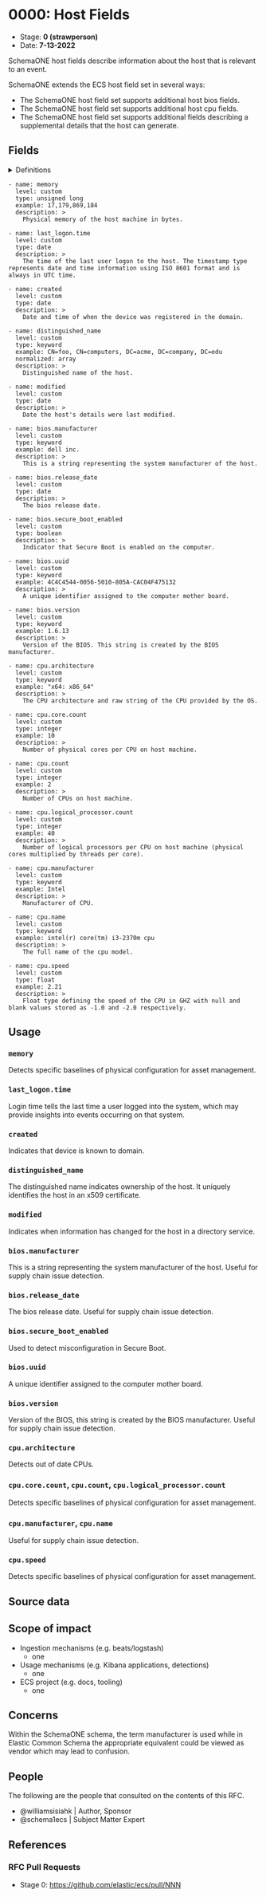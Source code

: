 # 0000: Host Fields
<!-- Leave this ID at 0000. The ECS team will assign a unique, contiguous RFC number upon merging the initial stage of this RFC. -->

- Stage: **0 (strawperson)** <!-- Update to reflect target stage. See https://elastic.github.io/ecs/stages.html -->
- Date: **7-13-2022** <!-- The ECS team sets this date at merge time. This is the date of the latest stage advancement. -->

<!--
As you work on your RFC, use the "Stage N" comments to guide you in what you should focus on, for the stage you're targeting.
Feel free to remove these comments as you go along.
-->
<!--
Stage 0: Provide a high level summary of the premise of these changes. Briefly describe the nature, purpose, and impact of the changes. ~2-5 sentences.
-->

 SchemaONE host fields describe information about the host that is relevant to an event. 

SchemaONE extends the ECS host field set in several ways:

- The SchemaONE host field set supports additional host bios fields.
- The SchemaONE host field set supports additional host cpu fields.
- The SchemaONE host field set supports additional fields describing a supplemental details that the host can generate.
<!--
Stage 1: If the changes include field additions or modifications, please create a folder titled as the RFC number under rfcs/text/. This will be where proposed schema changes as standalone YAML files or extended example mappings and larger source documents will go as the RFC is iterated upon.
-->

<!--
Stage X: Provide a brief explanation of why the proposal is being marked as abandoned. This is useful context for anyone revisiting this proposal or considering similar changes later on.
-->
## Fields
<details><summary>Definitions</summary>
<p>

<!--
Stage 1: Describe at a high level how this change affects fields. Include new or updated yml field definitions for all of the essential fields in this draft. While not exhaustive, the fields documented here should be comprehensive enough to deeply evaluate the technical considerations of this change. The goal here is to validate the technical details for all essential fields and to provide a basis for adding experimental field definitions to the schema. Use GitHub code blocks with yml syntax formatting, and add them to the corresponding RFC folder.
-->
Field Name | Special Instructions | Justification/Use Case
| :--: | :-- | :-- |
| memory | Extract text following ":" from "Computer Memory : 195073 MB" <br><br> The numeric value is a base value for memory. The two character unit type represents a multiplication factor to determine actual memory. <br> <br>Normalize to byte value by multiplying base value by unit type as follows <br> <table>  <thead>  <tr>  <th>Unit</th>  <th>Multiplication Factor</th>  </tr>  </thead>  <tbody>  <tr>  <td>B</td>  <td><code>(2^0)    1</code></td>  </tr>  <tr>  <td>KB</td>  <td><code>(2^10)  1024</code></td> </tr>  <tr>  <td>MB</td>  <td><code>(2^20)  1,048,576</code></td> </tr>  <tr>  <td>GB</td>  <td><code>(2^30)  1,073,741,824</code></td>  </tr>  <tr>  <td>TB</td>  <td><code>(2^40)  1,099,511,627,776</code></td>  </tr>   </tbody>  </table>     | Detects specific baselines of physical configuration for asset management.
| last_logon.time | N/A | Login time tells the last time a user logged into the system, which may provide insights into events occurring on that system.|
| created | N/A | Indicates that device is known to domain.|
| distinguished_name | N/A | The distinguished name indicates ownership of the host. It uniquely identifies the host in an x509 certificate.|
| modified | N/A | Indicates when information has changed for the host in a directory service.|
| bios.manufacturer | Normalization: lower case | This is a string representing the system manufacturer of the host. Useful for supply chain issue detection.|
| bios.release_date | This date will need to be converted to a ECS date format. | The bios release date. Useful for supply chain issue detection.|
| bios.secure_boot_enabled | If disabled set to false; if enabled set to true. | Used to detect misconfiguration in Secure Boot.|
| bios.uuid | N/A | A unique identifier assigned to the computer mother board.|
| bios.version | N/A | Version of the BIOS, this string is created by the BIOS manufacturer. Useful for supply chain issue detection.|
| cpu.architecture | Normalize these entries to the following format:<br><instruction_bits>:<raw_string><br>"x64: x64-based PC"<br>"x64: x86_64"<br>"x32: x86-based PC" | Detects out of date CPUs.|
| cpu.core.count | N/A | Detects specific baselines of physical configuration for asset management.| 
| cpu.count | N/A | Detects specific baselines of physical configuration for asset management.|
| cpu.logical_processor.count | N/A | Detects specific baselines of physical configuration for asset management.|
| cpu.manufacturer | Note that a manufacturer is displayed for each CPU, select the first. Multiple manufacturers are not expected. | Useful for supply chain issue detection.|
| cpu.name | Normalize raw field into lowercase format for easier query | Useful for supply chain issue detection.|
| cpu.speed | Normalize to GHZ, do not round but use 0.28 etc, where required. Store alternative values as shown below<br>null = -1.0<br>blank = -2.0 | Detects specific baselines of physical configuration for asset management.|
 </p>
 </details>

    - name: memory
      level: custom
      type: unsigned long
      example: 17,179,869,184
      description: >
        Physical memory of the host machine in bytes.
        
    - name: last_logon.time
      level: custom
      type: date
      description: >
        The time of the last user logon to the host. The timestamp type represents date and time information using ISO 8601 format and is always in UTC time.

    - name: created
      level: custom
      type: date
      description: >
        Date and time of when the device was registered in the domain. 

    - name: distinguished_name
      level: custom
      type: keyword
      example: CN=foo, CN=computers, DC=acme, DC=company, DC=edu
      normalized: array
      description: >
        Distinguished name of the host.

    - name: modified
      level: custom
      type: date
      description: >
        Date the host's details were last modified.

    - name: bios.manufacturer
      level: custom
      type: keyword
      example: dell inc.
      description: > 
        This is a string representing the system manufacturer of the host.

    - name: bios.release_date
      level: custom
      type: date
      description: >
        The bios release date.

    - name: bios.secure_boot_enabled
      level: custom
      type: boolean
      description: >
        Indicator that Secure Boot is enabled on the computer.

    - name: bios.uuid
      level: custom
      type: keyword
      example: 4C4C4544-0056-5010-805A-CAC04F475132
      description: >
        A unique identifier assigned to the computer mother board.

    - name: bios.version
      level: custom
      type: keyword
      example: 1.6.13
      description: >
        Version of the BIOS. This string is created by the BIOS manufacturer.

    - name: cpu.architecture
      level: custom
      type: keyword
      example: "x64: x86_64"
      description: >
        The CPU architecture and raw string of the CPU provided by the OS.
    
    - name: cpu.core.count
      level: custom
      type: integer
      example: 10
      description: >
        Number of physical cores per CPU on host machine.

    - name: cpu.count
      level: custom
      type: integer
      example: 2
      description: >
        Number of CPUs on host machine.

    - name: cpu.logical_processor.count
      level: custom
      type: integer
      example: 40
      description: >
        Number of logical processors per CPU on host machine (physical cores multiplied by threads per core).

    - name: cpu.manufacturer
      level: custom
      type: keyword
      example: Intel
      description: >
        Manufacturer of CPU.

    - name: cpu.name
      level: custom
      type: keyword
      example: intel(r) core(tm) i3-2370m cpu
      description: >
        The full name of the cpu model.
    
    - name: cpu.speed
      level: custom
      type: float
      example: 2.21
      description: >
        Float type defining the speed of the CPU in GHZ with null and blank values stored as -1.0 and -2.0 respectively.

<!--
Stage 2: Add or update all remaining field definitions. The list should now be exhaustive. The goal here is to validate the technical details of all remaining fields and to provide a basis for releasing these field definitions as beta in the schema. Use GitHub code blocks with yml syntax formatting, and add them to the corresponding RFC folder.
-->

## Usage

<!--
Stage 1: Describe at a high-level how these field changes will be used in practice. Real world examples are encouraged. The goal here is to understand how people would leverage these fields to gain insights or solve problems. ~1-3 paragraphs.
-->
 ### `memory`
 Detects specific baselines of physical configuration for asset management.
 
 ### `last_logon.time`
 Login time tells the last time a user logged into the system, which may provide insights into events occurring on that system.
 
 ### `created`
 Indicates that device is known to domain.
 
 ### `distinguished_name`
 The distinguished name indicates ownership of the host. It uniquely identifies the host in an x509 certificate.
 
 ### `modified`
 Indicates when information has changed for the host in a directory service.
 
 ### `bios.manufacturer`
 This is a string representing the system manufacturer of the host. Useful for supply chain issue detection.
 
 ### `bios.release_date`
 The bios release date. Useful for supply chain issue detection.
 
 ### `bios.secure_boot_enabled`
 Used to detect misconfiguration in Secure Boot.
 
 ### `bios.uuid`
 A unique identifier assigned to the computer mother board.
 
 ### `bios.version`
 Version of the BIOS, this string is created by the BIOS manufacturer. Useful for supply chain issue detection.
 
 ### `cpu.architecture`
 Detects out of date CPUs.
 
 ### `cpu.core.count`, `cpu.count`, `cpu.logical_processor.count`
 Detects specific baselines of physical configuration for asset management.
 
 ### `cpu.manufacturer`, `cpu.name`
 Useful for supply chain issue detection.
 
 ### `cpu.speed`
 Detects specific baselines of physical configuration for asset management.

## Source data

<!--
Stage 1: Provide a high-level description of example sources of data. This does not yet need to be a concrete example of a source document, but instead can simply describe a potential source (e.g. nginx access log). This will ultimately be fleshed out to include literal source examples in a future stage. The goal here is to identify practical sources for these fields in the real world. ~1-3 sentences or unordered list.
-->

<!--
Stage 2: Included a real world example source document. Ideally this example comes from the source(s) identified in stage 1. If not, it should replace them. The goal here is to validate the utility of these field changes in the context of a real world example. Format with the source name as a ### header and the example document in a GitHub code block with json formatting, or if on the larger side, add them to the corresponding RFC folder.
-->

<!--
Stage 3: Add more real world example source documents so we have at least 2 total, but ideally 3. Format as described in stage 2.
-->

## Scope of impact

<!--
Stage 2: Identifies scope of impact of changes. Are breaking changes required? Should deprecation strategies be adopted? Will significant refactoring be involved? Break the impact down into:
 * Ingestion mechanisms (e.g. beats/logstash)
 * Usage mechanisms (e.g. Kibana applications, detections)
 * ECS project (e.g. docs, tooling)
The goal here is to research and understand the impact of these changes on users in the community and development teams across Elastic. 2-5 sentences each.
-->
 * Ingestion mechanisms (e.g. beats/logstash)
     - one
 * Usage mechanisms (e.g. Kibana applications, detections)
     - one
 * ECS project (e.g. docs, tooling)
     - one

## Concerns

<!--
Stage 1: Identify potential concerns, implementation challenges, or complexity. Spend some time on this. Play devil's advocate. Try to identify the sort of non-obvious challenges that tend to surface later. The goal here is to surface risks early, allow everyone the time to work through them, and ultimately document resolution for posterity's sake.
-->
Within the SchemaONE schema, the term manufacturer is used while in Elastic Common Schema the appropriate equivalent could be viewed as vendor which may lead to confusion.
<!--
Stage 2: Document new concerns or resolutions to previously listed concerns. It's not critical that all concerns have resolutions at this point, but it would be helpful if resolutions were taking shape for the most significant concerns.
-->

<!--
Stage 3: Document resolutions for all existing concerns. Any new concerns should be documented along with their resolution. The goal here is to eliminate risk of churn and instability by ensuring all concerns have been addressed.
-->

## People

The following are the people that consulted on the contents of this RFC.

* @williamsisiahk | Author, Sponsor
* @schema1ecs     | Subject Matter Expert

<!--
Who will be or has been consulted on the contents of this RFC? Identify authorship and sponsorship, and optionally identify the nature of involvement of others. Link to GitHub aliases where possible. This list will likely change or grow stage after stage.

e.g.:

* @Yasmina | author
* @Monique | sponsor
* @EunJung | subject matter expert
* @JaneDoe | grammar, spelling, prose
* @Mariana
-->


## References

<!-- Insert any links appropriate to this RFC in this section. -->

### RFC Pull Requests

<!-- An RFC should link to the PRs for each of it stage advancements. -->

* Stage 0: https://github.com/elastic/ecs/pull/NNN

<!--
* Stage 1: https://github.com/elastic/ecs/pull/NNN
...
-->

